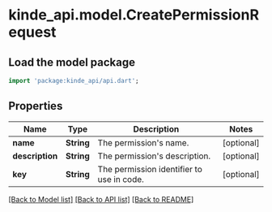 # kinde_api.model.CreatePermissionRequest

## Load the model package
```dart
import 'package:kinde_api/api.dart';
```

## Properties
Name | Type | Description | Notes
------------ | ------------- | ------------- | -------------
**name** | **String** | The permission's name. | [optional] 
**description** | **String** | The permission's description. | [optional] 
**key** | **String** | The permission identifier to use in code. | [optional] 

[[Back to Model list]](../README.md#documentation-for-models) [[Back to API list]](../README.md#documentation-for-api-endpoints) [[Back to README]](../README.md)


